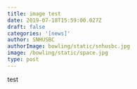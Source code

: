```yaml
---
title: image test
date: 2019-07-18T15:59:00.027Z
draft: false
categories: '[news]'
author: SNHUSBC
authorImage: bowling/static/snhusbc.jpg
image: /bowling/static/space.jpg
type: post
---
```

test
